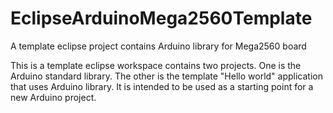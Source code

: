 EclipseArduinoMega2560Template
==============================

A template eclipse project contains Arduino library for Mega2560 board

This is a template eclipse workspace contains two projects. One is the Arduino standard library.
The other is the template "Hello world" application that uses Arduino library.
It is intended to be used as a starting point for a new Arduino project.


